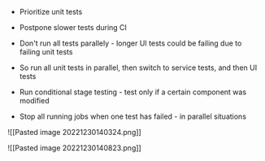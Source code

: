 
- Prioritize unit tests
- Postpone slower tests during CI

- Don't run all tests parallely - longer UI tests could be failing due to failing unit tests
- So run all unit tests in parallel, then switch to service tests, and then UI tests

- Run conditional stage testing - test only if a certain component was modified
- Stop all running jobs when one test has failed - in parallel situations

![[Pasted image 20221230140324.png]]

![[Pasted image 20221230140823.png]]